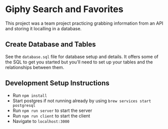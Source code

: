 # Giphy Search and Favorites
This project was a team project practicing grabbing information from an API and storing it localling in a database.

## Create Database and Tables

See the `database.sql` file for database setup and details. It offers some of the SQL to get you started but you'll need to set up your tables and the relationships between them. 

## Development Setup Instructions

* Run `npm install`
* Start postgres if not running already by using `brew services start postgresql`
* Run `npm run server` to start the server
* Run `npm run client` to start the client
* Navigate to `localhost:3000`
